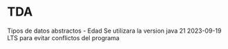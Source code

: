 # TDA
Tipos de datos abstractos - Edad
Se utilizara la version java 21 2023-09-19 LTS para evitar conflictos del programa
